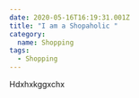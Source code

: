 ```yaml
---
date: 2020-05-16T16:19:31.001Z
title: "I am a Shopaholic "
category:
  name: Shopping
tags:
  - Shopping
---
```

Hdxhxkggxchx